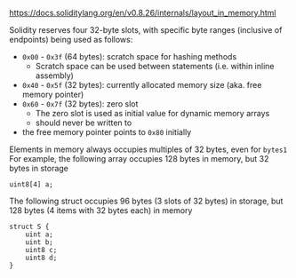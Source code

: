 https://docs.soliditylang.org/en/v0.8.26/internals/layout_in_memory.html

Solidity reserves four 32-byte slots, with specific byte ranges (inclusive of endpoints) being used as follows:

- `0x00` - `0x3f` (64 bytes): scratch space for hashing methods
	- Scratch space can be used between statements (i.e. within inline assembly)
- `0x40` - `0x5f` (32 bytes): currently allocated memory size (aka. free memory pointer)
- `0x60` - `0x7f` (32 bytes): zero slot
	- The zero slot is used as initial value for dynamic memory arrays
	- should never be written to
- the free memory pointer points to `0x80` initially

Elements in memory always occupies multiples of 32 bytes, even for `bytes1`
For example, the following array occupies 128 bytes in memory, but 32 bytes in storage
```solidity
uint8[4] a;
```

The following struct occupies 96 bytes (3 slots of 32 bytes) in storage, but 128 bytes (4 items with 32 bytes each) in memory
```solidity
struct S {
    uint a;
    uint b;
    uint8 c;
    uint8 d;
}
```